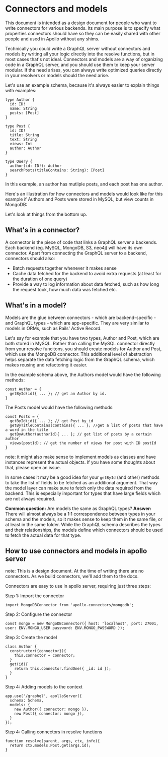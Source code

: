 # Connectors and models

This document is intended as a design document for people who want to write connectors for various backends. Its main purpose is to specify what properties connectors should have so they can be easily shared with other people and used in Apollo without any shims.


Technically you could write a GraphQL server without connectors and models by writing all your logic directly into the resolve functions, but in most cases that's not ideal. Connectors and models are a way of organizing code in a GraphQL server, and you should use them to keep your server modular. If the need arises, you can always write optimized queries directly in your resolvers or models should the need arise.

Let's use an example schema, because it's always easier to explain things with examples:
```
type Author {
  id: ID!
  name: String
  posts: [Post]
}

type Post {
  id: ID!
  title: String
  text: String
  views: Int
  author: Author
}

type Query {
  author(id: ID!): Author
  searchPosts(titleContains: String): [Post]
}
```

In this example, an author has mutliple posts, and each post has one author.

Here's an illustration for how connectors and models would look like for this example if Authors and Posts were stored in MySQL, but view counts in MongoDB:



Let's look at things from the bottom up.

## What's in a connector?

A connector is the piece of code that links a GraphQL server a backends. Each backend (eg. MySQL, MongoDB, S3, neo4j) will have its own connector. Apart from connecting the GraphQL server to a backend, connectors should also:

- Batch requests together whenever it makes sense
- Cache data fetched for the backend to avoid extra requests (at least for the duration of one query)
- Provide a way to log information about data fetched, such as how long the request took, how much data was fetched etc.


## What's in a model?

Models are the glue between connectors - which are backend-specific - and GraphQL types - which are app-specific. They are very similar to models in ORMs, such as Rails' Active Record.

Let's say for example that you have two types, Author and Post, which are both stored in MySQL. Rather than calling the MySQL connector directly from your resolve funcitons, you should create models for Author and Post, which use the MongoDB connector. This additional level of abstraction helps separate the data fetching logic from the GraphQL schema, which makes reusing and refactoring it easier.

In the example schema above, the Authors model would have the following methods:
```
const Author = {
  getById(id){ ... }; // get an Author by id.
}
```

The Posts model would have the following methods:
```
const Posts = {
  getById(id){ ... }; // get Post by id
  getByTitleContains(contains){ ... }; //get a list of posts that have a word in the title
  getByAuthor(authorId){ ... }; // get list of posts by a certain author
  views(postId); // get the number of views for post with ID postId
}
```
note: it might also make sense to implement models as classes and have instances represent the actual objects. If you have some thoughts about that, please open an issue.

In some cases it may be a good idea for your `getById` (and other) methods to take the list of fields to be fetched as an additional argument. That way the model layer can make sure to fetch only the data required from the backend. This is especially important for types that have large fields which are not always required.


**Common question:** Are models the same as GraphQL types?
**Answer:** There will almost always be a 1:1 correspondence between types in your schema and the models, so it makes sense to keep them in the same file, or at least in the same folder. While the GraphQL schema describes the types and their relationships, the models define which connectors should be used to fetch the actual data for that type.


## How to use connectors and models in apollo server
note: This is a design document. At the time of writing there are no connectors. As we build connectors, we'll add them to the docs.

Connectors are easy to use in apollo server, requiring just three steps:

Step 1: Import the connector
```
import MongoDBConnector from 'apollo-connectors/mongodb';
```

Step 2: Configure the connector 
```
const mongo = new MongoDBConnector({ host: 'localhost', port: 27001, user: ENV.MONGO_USER password: ENV.MONGO_PASSWORD });
```

Step 3: Create the model
```
class Author {
  constructor({connector}){
    this.connector = connector;
  }
  get(id){
    return this.connector.findOne({ _id: id });
  }
}
```

Step 4: Adding models to the context
```
app.use('/graphql', apolloServer({
  schema: Schema,
  models: {
    new Author({ connector: mongo }),
    new Post({ connector: mongo }),
  }
});
```

Step 4: Calling connectors in resolve functions
```
function resolve(parent, args, ctx, info){
  return ctx.models.Post.get(args.id);
}
```
